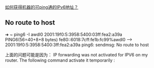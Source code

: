 [如何获得机器的可ping通的IPv6地址？](https://qastack.cn/unix/423534/how-do-i-get-the-pingable-ipv6-address-of-my-machine)

## No route to host
➜  ~ ping6 -I awdl0 2001:19f0:5:3958:5400:03ff:fea2:a39a
PING6(56=40+8+8 bytes) fe80::6018:7cff:fe1b:fc99%awdl0 --> 2001:19f0:5:3958:5400:3ff:fea2:a39a
ping6: sendmsg: No route to host

上面的问题可能是因为：
IP forwarding was not activated for IPV6 on my router. The following command activate it temporarily :

